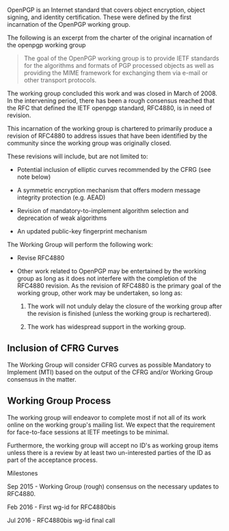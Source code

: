 OpenPGP is an Internet standard that covers object encryption, object
signing, and identity certification. These were defined by the first
incarnation of the OpenPGP working group.

The following is an excerpt from the charter of the original
incarnation of the openpgp working group

> The goal of the OpenPGP working group is to provide IETF standards
> for the algorithms and formats of PGP processed objects as well as
> providing the MIME framework for exchanging them via e-mail or other
> transport protocols.

The working group concluded this work and was closed in March of
2008. In the intervening period, there has been a rough consensus
reached that the RFC that defined the IETF openpgp standard, RFC4880,
is in need of revision.

This incarnation of the working group is chartered to primarily
produce a revision of RFC4880 to address issues that have been
identified by the community since the working group was originally
closed.

These revisions will include, but are not limited to:

* Potential inclusion of elliptic curves recommended by the CFRG (see
  note below)

* A symmetric encryption mechanism that offers modern message
  integrity protection (e.g. AEAD)

* Revision of mandatory-to-implement algorithm selection and
  deprecation of weak algorithms

* An updated public-key fingerprint mechanism

The Working Group will perform the following work:

* Revise RFC4880

* Other work related to OpenPGP may be entertained by the working
  group as long as it does not interfere with the completion of the
  RFC4880 revision. As the revision of RFC4880 is the primary goal of
  the working group, other work may be undertaken, so long as:

   1. The work will not unduly delay the closure of the working group
      after the revision is finished (unless the working group is
      rechartered).

   2. The work has widespread support in the working group.

Inclusion of CFRG Curves
------------------------

The Working Group will consider CFRG curves as possible Mandatory to
Implement (MTI) based on the output of the CFRG and/or Working Group
consensus in the matter.

Working Group Process
---------------------

The working group will endeavor to complete most if not all of its
work online on the working group's mailing list. We expect that the
requirement for face-to-face sessions at IETF meetings to be minimal.

Furthermore, the working group will accept no ID's as working group
items unless there is a review by at least two un-interested parties
of the ID as part of the acceptance process.


Milestones

Sep 2015 - Working Group (rough) consensus on the necessary updates to RFC4880.

Feb 2016 - First wg-id for RFC4880bis

Jul 2016 - RFC4880bis wg-id final call


